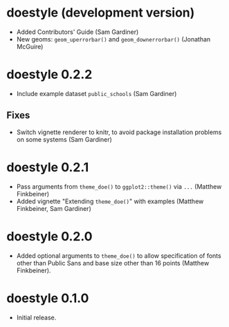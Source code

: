# doestyle (development version)

* Added Contributors' Guide (Sam Gardiner)
* New geoms: `geom_uperrorbar()` and `geom_downerrorbar()` (Jonathan McGuire)

# doestyle 0.2.2

* Include example dataset `public_schools` (Sam Gardiner)

## Fixes

* Switch vignette renderer to knitr, to avoid package installation problems on some systems (Sam Gardiner) 

# doestyle 0.2.1

* Pass arguments from `theme_doe()` to `ggplot2::theme()` via `...` (Matthew Finkbeiner)
* Added vignette "Extending `theme_doe()`" with examples (Matthew Finkbeiner, Sam Gardiner)

# doestyle 0.2.0

* Added optional arguments to `theme_doe()` to allow specification of fonts
  other than Public Sans and base size other than 16 points
  (Matthew Finkbeiner).

# doestyle 0.1.0

* Initial release.

